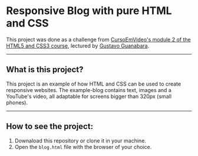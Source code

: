 # Responsive Blog with pure HTML and CSS

This project was done as a challenge from [CursoEmVideo's module 2 of the HTML5 and CSS3 course](https://www.youtube.com/playlist?list=PLHz_AreHm4dlUpEXkY1AyVLQGcpSgVF8s), lectured by [Gustavo Guanabara](https://www.cursoemvideo.com/sobre/).

---

## What is this project?

This project is an example of how HTML and CSS can be used to create responsive websites. The example-blog contains text, images and a YouTube's video, all adaptable for screens bigger than 320px (small phones).

---

## How to see the project:

1. Downaload this repository or clone it in your machine.
2. Open the `blog.html` file with the browser of your choice.

